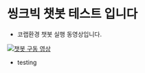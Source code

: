 # 씽크빅 챗봇 테스트 입니다

- 코랩환경 챗봇 실행 동영상입니다.

[![챗봇 구동 영상](https://user-images.githubusercontent.com/111936229/206371245-c75526cb-69ec-4bf7-a32c-e47ebf0754ae.png)](https://youtu.be/HHClT36nYT8)

- testing

